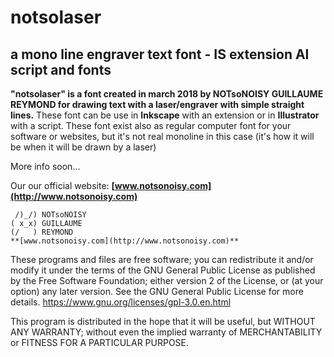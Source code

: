 # notsolaser
## a mono line engraver text font - IS extension AI script and fonts

**"notsolaser" is a font created in march 2018 by NOTsoNOISY GUILLAUME REYMOND
for drawing text with a laser/engraver with simple straight lines.** These font can be use in **Inkscape** with an extension or in **Illustrator** with a script. These font exist also as regular computer font for your software or websites, but it's not real monoline in this case (it's how it will be when it will be drawn by a laser)

More info soon...

Our our official website:
**[www.notsonoisy.com](http://www.notsonoisy.com)**

```
 /)_/) NOTsoNOISY
( x_x) GUILLAUME
(/   ) REYMOND
**[www.notsonoisy.com](http://www.notsonoisy.com)**
```

These programs and files are free software; you can redistribute it and/or modify
it under the terms of the GNU General Public License as published by
the Free Software Foundation; either version 2 of the License, or
(at your option) any later version.
See the GNU General Public License for more details.
https://www.gnu.org/licenses/gpl-3.0.en.html

This program is distributed in the hope that it will be useful,
but WITHOUT ANY WARRANTY; without even the implied warranty of
MERCHANTABILITY or FITNESS FOR A PARTICULAR PURPOSE.  
